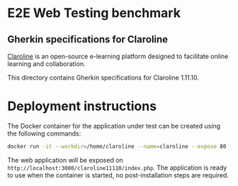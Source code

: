 E2E Web Testing benchmark
=========================

Gherkin specifications for Claroline
----------------------

[Claroline](https://www.claroline.com/) is an open-source e-learning platform designed to facilitate online learning and collaboration.

This directory contains Gherkin specifications for Claroline 1.11.10.

# Deployment instructions
The Docker container for the application under test can be created using the following commands:

```bash
docker run -it --workdir=/home/claroline --name=claroline --expose 80 --expose 3306 -p 3000:80 -p 3306:3306 -d --entrypoint ./run-services-docker.sh olianasd/claroline-strongpsw bash
```

The web application will be exposed on `http://localhost:3000/claroline11110/index.php`. The application is ready to use when the container is started, no post-installation steps are required.
